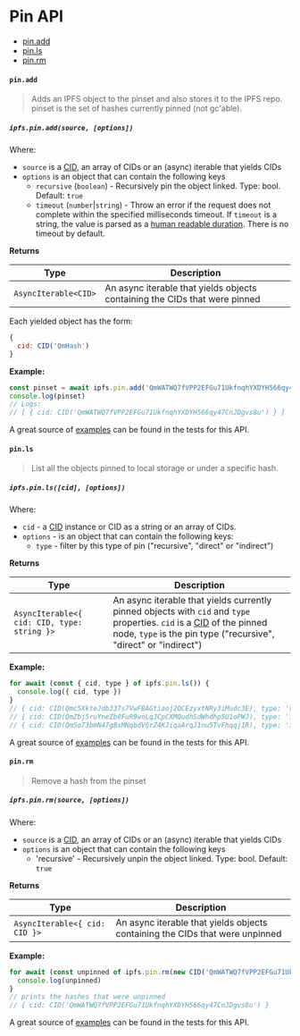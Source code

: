 # Pin API

* [pin.add](#pinadd)
* [pin.ls](#pinls)
* [pin.rm](#pinrm)

#### `pin.add`

> Adds an IPFS object to the pinset and also stores it to the IPFS repo. pinset is the set of hashes currently pinned (not gc'able).

##### `ipfs.pin.add(source, [options])`

Where:

- `source` is a [CID], an array of CIDs or an (async) iterable that yields CIDs
- `options` is an object that can contain the following keys
  - `recursive` (`boolean`) - Recursively pin the object linked. Type: bool. Default: `true`
  - `timeout` (`number`|`string`) - Throw an error if the request does not complete within the specified milliseconds timeout. If `timeout` is a string, the value is parsed as a [human readable duration](https://www.npmjs.com/package/parse-duration). There is no timeout by default.

**Returns**

| Type | Description |
| -------- | -------- |
| `AsyncIterable<CID>` | An async iterable that yields objects containing the CIDs that were pinned |

Each yielded object has the form:

```JavaScript
{
  cid: CID('QmHash')
}
```

**Example:**

```JavaScript
const pinset = await ipfs.pin.add('QmWATWQ7fVPP2EFGu71UkfnqhYXDYH566qy47CnJDgvs8u')
console.log(pinset)
// Logs:
// [ { cid: CID('QmWATWQ7fVPP2EFGu71UkfnqhYXDYH566qy47CnJDgvs8u') } ]
```

A great source of [examples][] can be found in the tests for this API.

#### `pin.ls`

> List all the objects pinned to local storage or under a specific hash.

##### `ipfs.pin.ls([cid], [options])`

Where:

- `cid` - a [CID][cid] instance or CID as a string or an array of CIDs.
- `options` - is an object that can contain the following keys:
  - `type` - filter by this type of pin ("recursive", "direct" or "indirect")

**Returns**

| Type | Description |
| -------- | -------- |
| `AsyncIterable<{ cid: CID, type: string }>` | An async iterable that yields currently pinned objects with `cid` and `type` properties. `cid` is a [CID][cid] of the pinned node, `type` is the pin type ("recursive", "direct" or "indirect") |

**Example:**

```JavaScript
for await (const { cid, type } of ipfs.pin.ls()) {
  console.log({ cid, type })
}
// { cid: CID(Qmc5XkteJdb337s7VwFBAGtiaoj2QCEzyxtNRy3iMudc3E), type: 'recursive' }
// { cid: CID(QmZbj5ruYneZb8FuR9wnLqJCpCXMQudhSdWhdhp5U1oPWJ), type: 'indirect' }
// { cid: CID(QmSo73bmN47gBxMNqbdV6rZ4KJiqaArqJ1nu5TvFhqqj1R), type: 'indirect' }
```

A great source of [examples][] can be found in the tests for this API.

#### `pin.rm`

> Remove a hash from the pinset

##### `ipfs.pin.rm(source, [options])`

Where:
- `source` is a [CID], an array of CIDs or an (async) iterable that yields CIDs
- `options` is an object that can contain the following keys
  - 'recursive' - Recursively unpin the object linked. Type: bool. Default: `true`

**Returns**

| Type | Description |
| -------- | -------- |
| `AsyncIterable<{ cid: CID }>` | An async iterable that yields objects containing the CIDs that were unpinned |

**Example:**

```JavaScript
for await (const unpinned of ipfs.pin.rm(new CID('QmWATWQ7fVPP2EFGu71UkfnqhYXDYH566qy47CnJDgvs8u'))) {
  console.log(unpinned)
}
// prints the hashes that were unpinned
// { cid: CID('QmWATWQ7fVPP2EFGu71UkfnqhYXDYH566qy47CnJDgvs8u') }
```

A great source of [examples][] can be found in the tests for this API.

[examples]: https://github.com/ipfs/interface-ipfs-core/blob/master/src/pin
[cid]: https://www.npmjs.com/package/cids
